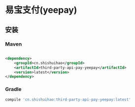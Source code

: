 # 易宝支付(yeepay)

## 安装

### Maven

```xml

<dependency>
    <groupId>cn.shishuihao</groupId>
    <artifactId>third-party-api-pay-yeepay</artifactId>
    <version>latest</version>
</dependency>
```

### Gradle

```groovy
compile 'cn.shishuihao:third-party-api-pay-yeepay:latest'
```
